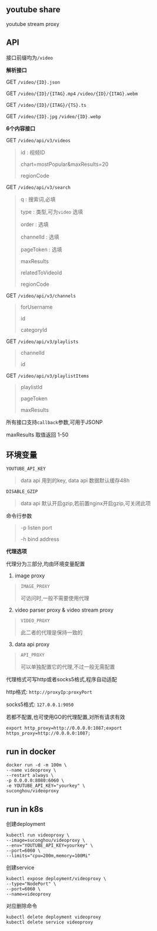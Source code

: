 ## youtube share 

youtube stream proxy 


## API

接口前缀均为`/video`

**解析接口**

GET `/video/{ID}.json`

GET `/video/{ID}/{ITAG}.mp4` `/video/{ID}/{ITAG}.webm`

GET `/video/{ID}/{ITAG}/{TS}.ts`

GET `/video/{ID}.jpg` `/video/{ID}.webp`

**6个内容接口**

GET `/video/api/v3/videos` 

> id : 视频ID
>
> chart=mostPopular&maxResults=20
> 
> regionCode

GET `/video/api/v3/search` 

> q : 搜索词,必填
> 
> type :  类型,可为`video` 选填
> 
> order : 选填
> 
> channelId : 选填
>
> pageToken : 选填
>
> maxResults
>
> relatedToVideoId
>
> regionCode

GET `/video/api/v3/channels` 

> forUsername
> 
> id
>
> categoryId 

GET `/video/api/v3/playlists` 

> channelId
> 
> id

GET `/video/api/v3/playlistItems` 

> playlistId
>
> pageToken
>
> maxResults

所有接口支持`callback`参数,可用于JSONP

maxResults 取值返回 1-50

## 环境变量

`YOUTUBE_API_KEY`

> data api 用到的key, data api 数据默认缓存48h

`DISABLE_GZIP`

> data api 默认开启gzip,若前置nginx开启gzip,可关闭此项


命令行参数

> -p listen port
>
> -h bind address
>

**代理选项**

代理分为三部分,均由环境变量配置

1. image proxy

> `IMAGE_PROXY`
>
> 可访问时,一般不需要使用代理

2. video parser proxy & video stream proxy

> `VIDEO_PROXY`
>
> 此二者的代理是保持一致的

3. data api proxy

> `API_PROXY`
>
> 可以单独配置它的代理,不过一般无需配置

代理格式可写http或者socks5格式,程序自动适配

http格式: `http://proxyIp:proxyPort`

socks5格式: `127.0.0.1:9050`


若都不配置,也可使用GO的代理配置,对所有请求有效

`export http_proxy=http://0.0.0.0:1087;export https_proxy=http://0.0.0.0:1087;`

## run in docker

```
docker run -d -m 100m \
--name videoproxy \
--restart always \
-p 0.0.0.0:8080:6060 \
-e YOUTUBE_API_KEY="yourkey" \
suconghou/videoproxy
```

## run in k8s


创建deployment
```
kubectl run videoproxy \
--image=suconghou/videoproxy \
--env="YOUTUBE_API_KEY=yourkey" \
--port=6060 \
--limits="cpu=200m,memory=100Mi"
```

创建service

```
kubectl expose deployment/videoproxy \
--type="NodePort" \
--port=6060 \
--name=videoproxy
```

对应删除命令

```
kubectl delete deployment videoproxy 
kubectl delete service videoproxy
```